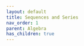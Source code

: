```yaml
---
layout: default
title: Sequences and Series
nav_order: 1
parent: Algebra
has_children: true
---
```

